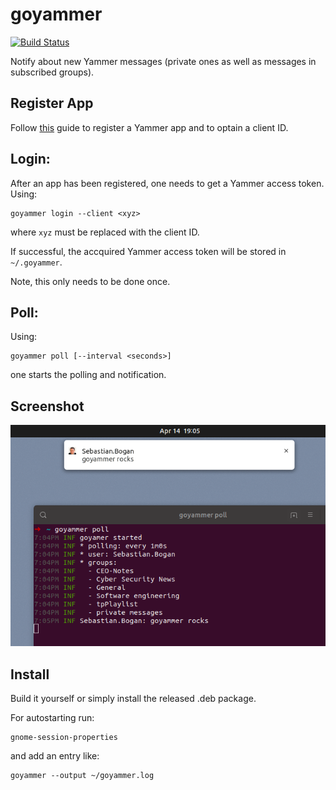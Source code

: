 # goyammer

[![Build Status](https://travis-ci.com/seboghpub/goyammer.svg?branch=master)](https://travis-ci.com/seboghpub/goyammer)

Notify about new Yammer messages (private ones as well as messages in subscribed
groups).

## Register App

Follow [this] guide to register a Yammer app and to optain a client ID.

## Login:

After an app has been registered, one needs to get a Yammer access token. Using:

~~~ {.bash}
goyammer login --client <xyz>
~~~

where `xyz` must be replaced with the client ID.

If successful, the accquired Yammer access token will be stored in
`~/.goyammer`.

Note, this only needs to be done once.

## Poll:

Using:

~~~ {.bash}
goyammer poll [--interval <seconds>]
~~~

one starts the polling and notification.

## Screenshot

![goyammer]

  [this]: https://developer.yammer.com/docs/app-registration
  [goyammer]: screenshot.png

## Install

Build it yourself or simply install the released .deb package.

For autostarting run:

```
gnome-session-properties
```

and add an entry like:

```
goyammer --output ~/goyammer.log
```
